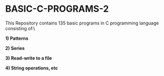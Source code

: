# BASIC-C-PROGRAMS-2

This Repository contains 135 basic programs in C programming language consisting of:\

**1) Patterns**

**2) Series**

**3) Read-write to a file**

**4) String operations, etc**
